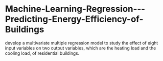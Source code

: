 # Machine-Learning-Regression---Predicting-Energy-Efficiency-of-Buildings
develop a multivariate multiple regression model to study the effect of eight input variables on two output variables, which are the heating load and the cooling load, of residential buildings.
